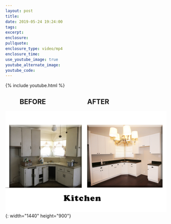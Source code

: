 ```yaml
---
layout: post
title:
date: 2019-05-24 19:24:00
tags:
excerpt:
enclosure:
pullquote:
enclosure_type: video/mp4
enclosure_time:
use_youtube_image: true
youtube_alternate_image:
youtube_code:
---
```


{% include youtube.html %}

## &nbsp; &nbsp; &nbsp; &nbsp; &nbsp;BEFORE&nbsp; &nbsp; &nbsp; &nbsp; &nbsp; &nbsp; &nbsp; &nbsp; &nbsp; &nbsp; &nbsp; &nbsp; &nbsp; AFTER

![](/uploads/before-after.jpg){: width="1440" height="900"}